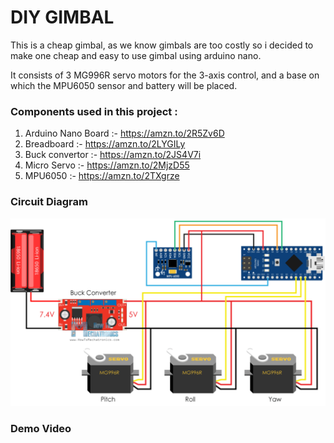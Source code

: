 # DIY GIMBAL
This is a cheap gimbal, as we know gimbals are too costly so i decided to make one cheap and easy to use gimbal using arduino nano. 

It consists of 3 MG996R servo motors for the 3-axis control, and a base on which the MPU6050 sensor and battery will be placed.

### Components used in this project :
1. Arduino Nano Board :- https://amzn.to/2R5Zv6D
2. Breadboard :- https://amzn.to/2LYGILy
3. Buck convertor :- https://amzn.to/2JS4V7i
4. Micro Servo :- https://amzn.to/2MjzD55
5. MPU6050 :- https://amzn.to/2TXgrze

### Circuit Diagram
![](https://github.com/aamit2267/Gimbal-w-Arduino/blob/main/arduino.png) 

### Demo Video


